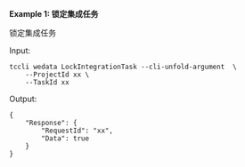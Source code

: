 **Example 1: 锁定集成任务**

锁定集成任务

Input: 

```
tccli wedata LockIntegrationTask --cli-unfold-argument  \
    --ProjectId xx \
    --TaskId xx
```

Output: 
```
{
    "Response": {
        "RequestId": "xx",
        "Data": true
    }
}
```

